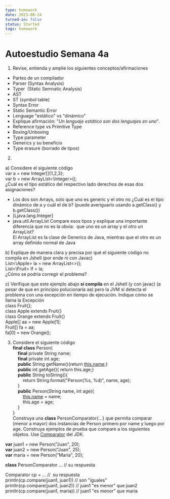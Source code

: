```yaml
---
type: homework
date: 2023-08-24
turned-in: false
status: Started
tags: homework
---
```

#  Autoestudio Semana 4a
1) Revise, entienda y amplie los siguientes conceptos/afirmaciones  

- Partes de un compilador
- Parser (Syntax Analysis)
- Typer  (Static Semnatic Analysis)
- AST
- ST (symbol table)
- Syntax Error
- Static Semantic Error
- Lenguage "estático" vs "dinámico"
- Explique afirmación: "_Un lenguaje estático son dos lenguajes en uno_".
- Reference type vs Primitive Type
- Boxing/Unboxing
- Type parameter
- Generics y su beneficio
- Type erasure (borrado de tipos)

2)  
a) Considere el siguiente código  
var a = new Integer[]{1,2,3};  
var b = new ArrayList<\Integer>();  
¿Cuál es el tipo estático del respectivo lado derechos de esas dos asignaciones? 
- Los dos son Arrays, solo que uno es generic y el otro no
¿Cuál es el tipo dinámico de a y cuál el de b? (puede averiguarlo usando a.getClass() y b.getClass())  
- \[Ljava.lang.Integer]
- java.util.ArrayList
Compare esos tipos y explique una importante diferencia que no es la obvia:  que uno es un array y el otro un ArrayList?  
El ArrayList es la clase de Generics de Java, mientras que el otro es un array definido normal de Java

b) Explique de manera clara y precisa por qué el siguiente código no compila en Jshell (por ende ni con Javac)  
List<\Apple> la = new ArrayList<\>();  
List<\Fruit> lf = la;  
¿Cómo se podría corregir el problema?

  
c) Verifique que este ejemplo abajo **sí compila** en el Jshell (y con javac) (a pesar de que en principio polucionaría aa) pero la JVM sí detecta el problema con una excepción en tiempo de ejecución. Indique cómo se llama la Excepción  
class Fruit{};  
class Apple extends Fruit{}  
class Orange extends Fruit{}  
Apple[] aa = new Apple[1];  
Fruit[] fa = aa;  
fa[0] = new Orange();  
  
3) Considere el siguiente código  
**final** **class** Person{  
    **final** private String name;  
    **final** private int age;  
    **public** String getName(){return [this.name](http://this.name);}  
    **public** int getAge(){ return this.age;}  
    **public** String toString(){  
        return String.format("Person(%s, %d)", name, age);  
    }  
    **public** Person(String name, int age){  
        [this.name](http://this.name) = name;  
        this.age = age;  
    }  
}  
Construya una **class** PersonComparator{...} que permita comparar (menor a mayor) dos instancias de Person primero por name y luego por age. Construya ejemplos de prueba que compare a los siguientes objetos. Use [Comparator](https://docs.oracle.com/javase/8/docs/api/java/util/Comparator.html) del JDK.  

  
**var** juan1 = new Person("Juan", 20);  
**var** juan2 = new Person("Juan", 25);  
**var** maria = new Person("Maria", 20);  
  
**class** PersonComparator ... // su respuesta  
  
Comparator<Person> cp = ... //  su respuesta  
println(cp.compare(juan1, juan1)) // son "iguales"  
println(cp.compare(juan1, juan2)) // juan1 "es menor" que juan2  
println(cp.compare(juan1, maria)) // juan1 "es menor" que maria